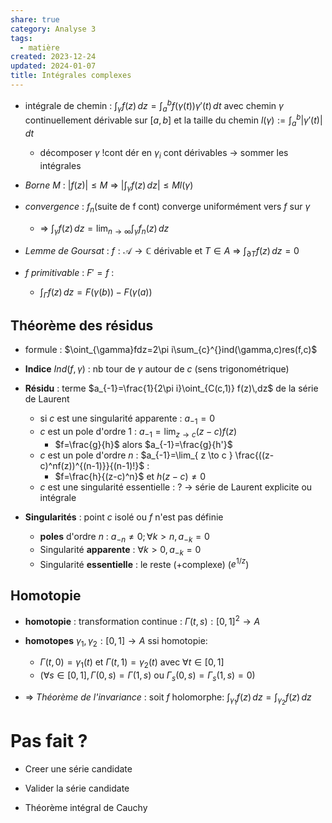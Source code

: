```yaml
---  
share: true  
category: Analyse 3  
tags:  
  - matière  
created: 2023-12-24  
updated: 2024-01-07  
title: Intégrales complexes  
---  
```

  
  
- intégrale de chemin : $\int _{\gamma}f(z) \, dz=\int_{a}^{b} f(\gamma(t))\gamma'(t) \, dt$ avec chemin $\gamma$ continuellement dérivable sur $[a,b]$ et la taille du chemin $l(\gamma):=\int_{a}^{b}|\gamma'(t)|  \, dt$  
	- décomposer $\gamma$ !cont dér en $\gamma_{i}$ cont dérivables → sommer les intégrales  
  
- *Borne* $M$ : $|f(z)| \leq M$ ⇒ $|\int_{\gamma}f(z)  \, dz|\leq Ml(\gamma)$  
  
- *convergence* : $f_{n}$(suite de f cont) converge uniformément vers $f$ sur $\gamma$  
	- ⇒ $\int _{\gamma}f(z) \, dz=\lim_{ n \to \infty }\int _{\gamma}f_{n}(z) \, dz$  
  
- *Lemme de Goursat* : $f:\mathcal{A}\to \mathbb{C}$  dérivable et  $T\in A$ ⇒ $\int _{\partial T}f(z) \, dz=0$  
  
  
- $f$ *primitivable* : $F'=f$ :  
	- $\int _{\Gamma}f(z) \, dz=F(\gamma(b))-F(\gamma(a))$  
## Théorème des résidus  
  
- formule : $\oint_{\gamma}fdz=2\pi i\sum_{c}^{}ind(\gamma,c)res(f,c)$  
  
- **Indice** $Ind(f,\gamma)$ : nb tour de $\gamma$ autour de $c$ (sens trigonométrique)  
  
- **Résidu** : terme $a_{-1}=\frac{1}{2\pi i}\oint_{C(c,1)} f(z)\,dz$ de la série de Laurent  
	- si $c$ est une singularité apparente : $a_{-1}=0$  
	- $c$ est un pole d'ordre 1 : $a_{-1}=\lim_{ z \to c }(z-c)f(z)$  
		- $f=\frac{g}{h}$ alors $a_{-1}=\frac{g}{h'}$  
	- $c$ est un pole d'ordre $n$ : $a_{-1}=\lim_{ z \to c } \frac{((z-c)^nf(z))^{(n-1)}}{(n-1)!}$ :  
		- $f=\frac{h}{(z-c)^n}$ et $h(z-c)\neq 0$  
	- $c$ est une singularité essentielle : ? → série de Laurent explicite ou intégrale  
  
- **Singularités** : point $c$ isolé ou $f$ n'est pas définie   
	- **poles** d'ordre $n$ : $a_{-n}\neq 0; \forall k>n, a_{-k}=0$  
	- Singularité **apparente** : $\forall k>0,a_{-k}=0$  
	- Singularité **essentielle** : le reste (+complexe) ($e^{1/z}$)  
  
## Homotopie  
  
- **homotopie** : transformation continue : $\Gamma(t,s):[0,1]^{2}\to A$  
  
- **homotopes** $\gamma_{1},\gamma_{2}:[0,1]\to A$  ssi homotopie:   
	- $\Gamma(t,0)=\gamma_{1}(t)$ et $\Gamma(t,1)=\gamma_{2}(t)$ avec $\forall t\in [0,1]$  
	- ($\forall s \in[0,1],\Gamma(0,s)=\Gamma(1,s)$ ou  $\Gamma_{s}(0,s)=\Gamma_{s}(1,s)=0$)  
  
- ⇒ *Théorème de l'invariance* : soit $f$ holomorphe: $\int_{\gamma_{1}}^{} f(z) \, dz=\int_{\gamma_{2}}^{} f(z) \, dz$  
  
# Pas fait ?  
  
- Creer une série candidate  
  
- Valider la série candidate  
  
- Théorème intégral de Cauchy  

